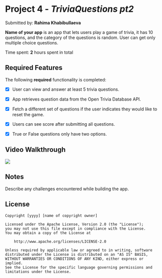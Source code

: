# Project 4 - *TriviaQuestions pt2*

Submitted by: **Rahima Khabibullaeva**

**Name of your app** is an app that lets users play a game of trivia, it has 10 questions, and the category of the questions is random. User can get only multiple choice questions. 

Time spent: **2** hours spent in total

## Required Features

The following **required** functionality is completed:

- [x] User can view and answer at least 5 trivia questions.
- [x] App retrieves question data from the Open Trivia Database API.
- [x] Fetch a different set of questions if the user indicates they would like to reset the game.
- [x] Users can see score after submitting all questions.
- [x] True or False questions only have two options.



## Video Walkthrough

<div>
    <a href="https://www.loom.com/share/a94ab456e6954c2db1a7c39583aef422">
    </a>
    <a href="https://www.loom.com/share/a94ab456e6954c2db1a7c39583aef422">
      <img style="max-width:300px;" src="https://cdn.loom.com/sessions/thumbnails/a94ab456e6954c2db1a7c39583aef422-with-play.gif">
    </a>
  </div>

## Notes

Describe any challenges encountered while building the app.

## License

    Copyright [yyyy] [name of copyright owner]

    Licensed under the Apache License, Version 2.0 (the "License");
    you may not use this file except in compliance with the License.
    You may obtain a copy of the License at

        http://www.apache.org/licenses/LICENSE-2.0

    Unless required by applicable law or agreed to in writing, software
    distributed under the License is distributed on an "AS IS" BASIS,
    WITHOUT WARRANTIES OR CONDITIONS OF ANY KIND, either express or implied.
    See the License for the specific language governing permissions and
    limitations under the License.
